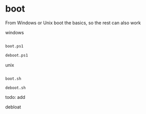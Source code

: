 # boot

From Windows or Unix boot the basics, so the rest can also work

windows 


```sh

boot.ps1

deboot.ps1
```

unix

```sh

boot.sh

deboot.sh

```

todo: add

debloat 